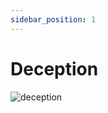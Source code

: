 ```yaml
---
sidebar_position: 1
---
```


# Deception

![deception](https://vwiki.valorserver.com/api/item/picture/deception)
